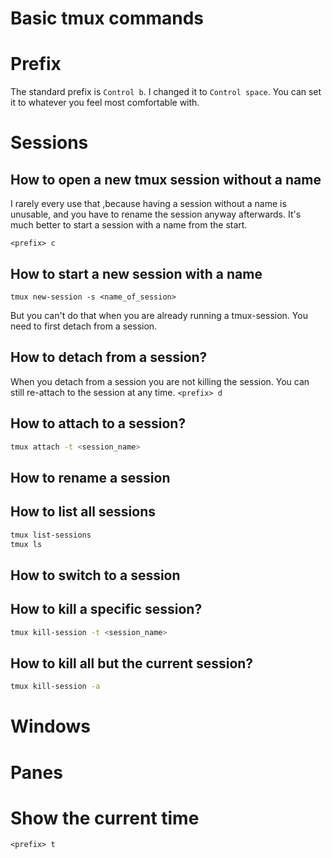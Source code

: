 # Basic tmux commands

# Prefix

The standard prefix is `Control b`. I changed it to `Control space`. You can
set it to whatever you feel most comfortable with.

# Sessions

## How to open a new tmux session without a name

I rarely every use that ,because having a session without a name is unusable,
and you have to rename the session anyway afterwards. It's much better to
start a session with a name from the start.

`<prefix> c`

## How to start a new session with a name

`tmux new-session -s <name_of_session>`

<!-- TODO: fix -->

But you can't do that when you are already running a tmux-session.
You need to first detach from a session.

## How to detach from a session?

When you detach from a session you are not killing the session.
You can still re-attach to the session at any time.
`<prefix> d`

## How to attach to a session?

```bash
tmux attach -t <session_name>
```

## How to rename a session

## How to list all sessions

```bash
tmux list-sessions
tmux ls
```

## How to switch to a session

## How to kill a specific session?

```bash
tmux kill-session -t <session_name>
```

## How to kill all but the current session?

```bash
tmux kill-session -a
```

# Windows

# Panes

# Show the current time

`<prefix> t`
